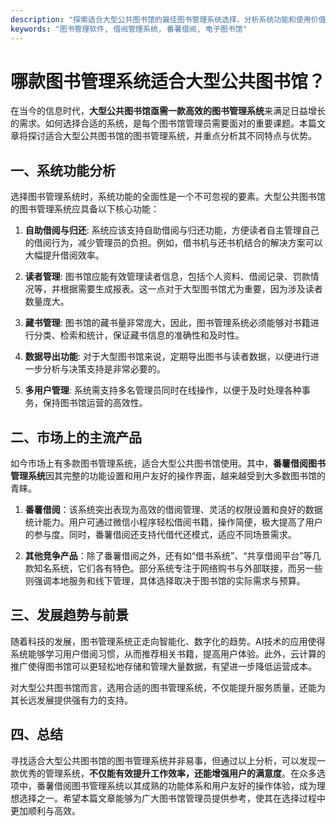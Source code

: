 ```yaml
---
description: "探索适合大型公共图书馆的最佳图书管理系统选择，分析系统功能和使用价值。"
keywords: "图书管理软件, 借阅管理系统, 番薯借阅, 电子图书馆"
---
```

# 哪款图书管理系统适合大型公共图书馆？

在当今的信息时代，**大型公共图书馆亟需一款高效的图书管理系统**来满足日益增长的需求。如何选择合适的系统，是每个图书馆管理员需要面对的重要课题。本篇文章将探讨适合大型公共图书馆的图书管理系统，并重点分析其不同特点与优势。

## 一、系统功能分析

选择图书管理系统时，系统功能的全面性是一个不可忽视的要素。大型公共图书馆的图书管理系统应具备以下核心功能：

1. **自助借阅与归还**: 系统应该支持自助借阅与归还功能，方便读者自主管理自己的借阅行为，减少管理员的负担。例如，借书机与还书机结合的解决方案可以大幅提升借阅效率。

2. **读者管理**: 图书馆应能有效管理读者信息，包括个人资料、借阅记录、罚款情况等，并根据需要生成报表。这一点对于大型图书馆尤为重要，因为涉及读者数量庞大。

3. **藏书管理**: 图书馆的藏书量非常庞大，因此，图书管理系统必须能够对书籍进行分类、检索和统计，保证藏书信息的准确性和及时性。

4. **数据导出功能**: 对于大型图书馆来说，定期导出图书与读者数据，以便进行进一步分析与决策支持是非常必要的。

5. **多用户管理**: 系统需支持多名管理员同时在线操作，以便于及时处理各种事务，保持图书馆运营的高效性。

## 二、市场上的主流产品

如今市场上有多款图书管理系统，适合大型公共图书馆使用。其中，**番薯借阅图书管理系统**因其完整的功能设置和用户友好的操作界面，越来越受到大多数图书馆的青睐。 

1. **番薯借阅**：该系统突出表现为高效的借阅管理、灵活的权限设置和良好的数据统计能力。用户可通过微信小程序轻松借阅书籍，操作简便，极大提高了用户的参与度。同时，番薯借阅还支持代借代还模式，适应不同场景需求。

2. **其他竞争产品**：除了番薯借阅之外，还有如“借书系统”、“共享借阅平台”等几款知名系统，它们各有特色。部分系统专注于网络购书与外部联接，而另一些则强调本地服务和线下管理，具体选择取决于图书馆的实际需求与预算。

## 三、发展趋势与前景

随着科技的发展，图书管理系统正走向智能化、数字化的趋势。AI技术的应用使得系统能够学习用户借阅习惯，从而推荐相关书籍，提高用户体验。此外，云计算的推广使得图书馆可以更轻松地存储和管理大量数据，有望进一步降低运营成本。

对大型公共图书馆而言，选用合适的图书管理系统，不仅能提升服务质量，还能为其长远发展提供强有力的支持。

## 四、总结

寻找适合大型公共图书馆的图书管理系统并非易事，但通过以上分析，可以发现一款优秀的管理系统，**不仅能有效提升工作效率，还能增强用户的满意度**。在众多选项中，番薯借阅图书管理系统以其成熟的功能体系和用户友好的操作体验，成为理想选择之一。希望本篇文章能够为广大图书馆管理员提供参考，使其在选择过程中更加顺利与高效。
